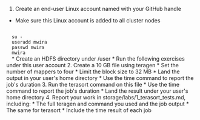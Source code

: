 1. Create an end-user Linux account named with your GitHub handle
  * Make sure this Linux account is added to all cluster nodes
  <code>
  su -
  useradd mwira
  passwd mwira
  mwira
  </code>
  * Create an HDFS directory under /user
  * Run the following exercises under this user account
2. Create a 10 GB file using teragen
  * Set the number of mappers to four
  * Limit the block size to 32 MB
  * Land the output in your user's home directory
  * Use the time command to report the job's duration
3. Run the terasort command on this file
  * Use the time command to report the job's duration
  * Land the result under your user's home directory
4. Report your work in storage/labs/1_terasort_tests.md, including:
  * The full teragen and command you used and the job output
  * The same for terasort
  * Include the time result of each job
